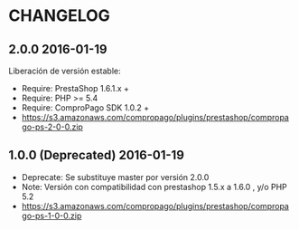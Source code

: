 # CHANGELOG

## 2.0.0 2016-01-19
Liberación de versión estable:
* Require: PrestaShop 1.6.1.x +
* Require: PHP >= 5.4
* Require: ComproPago SDK 1.0.2 +
* https://s3.amazonaws.com/compropago/plugins/prestashop/compropago-ps-2-0-0.zip

## 1.0.0 (Deprecated) 2016-01-19
* Deprecate: Se substituye master por versión 2.0.0
* Note: Versión con compatibilidad con prestashop 1.5.x a 1.6.0 , y/o PHP 5.2
* https://s3.amazonaws.com/compropago/plugins/prestashop/compropago-ps-1-0-0.zip 

